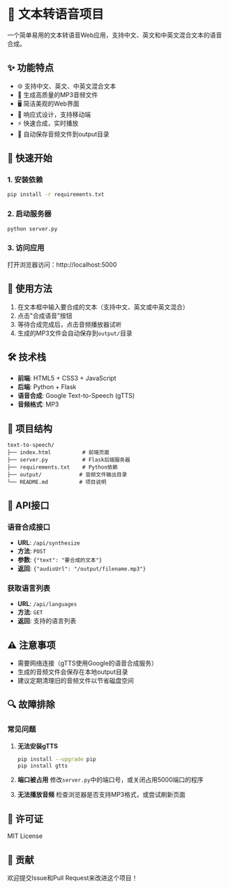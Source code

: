 # 🎤 文本转语音项目

一个简单易用的文本转语音Web应用，支持中文、英文和中英文混合文本的语音合成。

## ✨ 功能特点

- 🌐 支持中文、英文、中英文混合文本
- 🎵 生成高质量的MP3音频文件
- 🖥️ 简洁美观的Web界面
- 📱 响应式设计，支持移动端
- ⚡ 快速合成，实时播放
- 📁 自动保存音频文件到output目录

## 🚀 快速开始

### 1. 安装依赖

```bash
pip install -r requirements.txt
```

### 2. 启动服务器

```bash
python server.py
```

### 3. 访问应用

打开浏览器访问：http://localhost:5000

## 📖 使用方法

1. 在文本框中输入要合成的文本（支持中文、英文或中英文混合）
2. 点击"合成语音"按钮
3. 等待合成完成后，点击音频播放器试听
4. 生成的MP3文件会自动保存到`output/`目录

## 🛠️ 技术栈

- **前端**: HTML5 + CSS3 + JavaScript
- **后端**: Python + Flask
- **语音合成**: Google Text-to-Speech (gTTS)
- **音频格式**: MP3

## 📁 项目结构

```
text-to-speech/
├── index.html          # 前端页面
├── server.py           # Flask后端服务器
├── requirements.txt    # Python依赖
├── output/            # 音频文件输出目录
└── README.md          # 项目说明
```

## 🔧 API接口

### 语音合成接口
- **URL**: `/api/synthesize`
- **方法**: `POST`
- **参数**: `{"text": "要合成的文本"}`
- **返回**: `{"audioUrl": "/output/filename.mp3"}`

### 获取语言列表
- **URL**: `/api/languages`
- **方法**: `GET`
- **返回**: 支持的语言列表

## ⚠️ 注意事项

- 需要网络连接（gTTS使用Google的语音合成服务）
- 生成的音频文件会保存在本地output目录
- 建议定期清理旧的音频文件以节省磁盘空间

## 🔍 故障排除

### 常见问题

1. **无法安装gTTS**
   ```bash
   pip install --upgrade pip
   pip install gtts
   ```

2. **端口被占用**
   修改`server.py`中的端口号，或关闭占用5000端口的程序

3. **无法播放音频**
   检查浏览器是否支持MP3格式，或尝试刷新页面

## 📄 许可证

MIT License

## 🤝 贡献

欢迎提交Issue和Pull Request来改进这个项目！